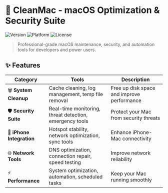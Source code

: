 # 🧹 CleanMac - macOS Optimization & Security Suite

![Version](https://img.shields.io/badge/version-3.0.0-blue)
![Platform](https://img.shields.io/badge/platform-macOS-lightgrey)
![License](https://img.shields.io/badge/license-MIT-green)

> Professional-grade macOS maintenance, security, and automation tools for developers and power users.
## ✨ Features

| Category | Tools | Description |
|----------|-------|-------------|
| 🗑️ **System Cleanup** | Cache cleaning, log management, temp file removal | Free up disk space and improve performance |
| 🛡️ **Security Suite** | Real-time monitoring, threat detection, emergency tools | Protect your Mac from security threats |
| 📱 **iPhone Integration** | Hotspot stability, network optimization, sync tools | Enhance iPhone-Mac connectivity |
| 🌐 **Network Tools** | DNS optimization, connection repair, speed testing | Improve network reliability |
| ⚡ **Performance** | System optimization, automation, scheduled tasks | Keep your Mac running smoothly |
